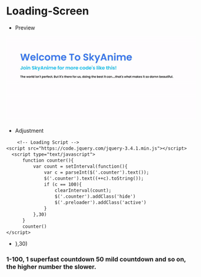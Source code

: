 # Loading-Screen

- Preview

![preview](loading.gif)


- Adjustment
```
    <!-- Loading Script -->
<script src="https://code.jquery.com/jquery-3.4.1.min.js"></script>
  <script type="text/javascript">
	  function counter(){
		  var count = setInterval(function(){
			  var c = parseInt($('.counter').text());
			  $('.counter').text((++c).toString());
			  if (c == 100){
				  clearInterval(count);
				  $('.counter').addClass('hide')
				  $('.preloader').addClass('active')
			  }
		  },30)
	  }
	  counter()
</script>
```
- },30)
### 1-100, 1 superfast countdown 50 mild countdown and so on, the higher number the slower.
